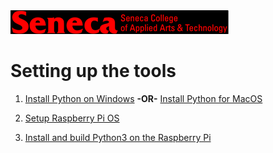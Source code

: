 <img src="../images/senecac.gif" alt="Seneca College" height="38" width="349" />

# Setting up the tools

1. [Install Python on Windows](install-python-windows.md) **-OR-** [Install Python for MacOS](install-python-macos.md)

1. [Setup Raspberry Pi OS](config-image-raspberry-pi-os.md)

1. [Install and build Python3 on the Raspberry Pi](install-python3-from-src.md)


